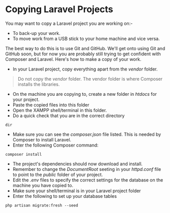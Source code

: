 # Copying Laravel Projects
You may want to copy a Laravel project you are working on:-
- To back-up your work.
- To move work from a USB stick to your home machine and vice versa. 

The best way to do this is to use Git and GitHub. We'll get onto using Git and GitHub soon, but for now you are probably still trying to get confident with Composer and Laravel. Here's how to make a copy of your work. 

- In your Laravel project, copy everything apart from the *vendor* folder.
> Do not copy the *vendor* folder. The vendor folder is where Composer installs the libraries. 
- On the machine you are copying to, create a new folder in *htdocs* for your project. 
- Paste the copied files into this folder
- Open the XAMPP shell/terminal in this folder.
- Do a quick check that you are in the correct directory
```
dir
```
- Make sure you can see the *composer.json* file listed. This is needed by Composer to install Laravel. 
- Enter the following Composer command:
```
composer install
```
- The project's dependencies should now download and install. 
- Remember to change the *DocumentRoot* seeting in your *httpd.conf* file to point to the *public* folder of your project.
- Edit the *.env* files to specify the correct settings for the database on the machine you have copied to.
- Make sure your shell/terminal is in your Laravel project folder
- Enter the following to set up your database tables
```
php artisan migrate:fresh --seed
```
